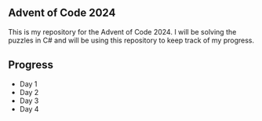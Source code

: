 ## Advent of Code 2024

This is my repository for the Advent of Code 2024. I will be solving the puzzles in C# and will be using this repository to keep track of my progress.

## Progress
 - Day 1
 - Day 2
 - Day 3
 - Day 4